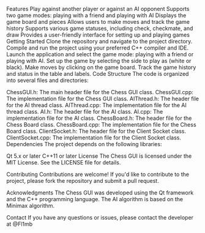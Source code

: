 Features
Play against another player or against an AI opponent
Supports two game modes: playing with a friend and playing with AI
Displays the game board and pieces
Allows users to make moves and track the game history
Supports various game statuses, including check, checkmate, and draw
Provides a user-friendly interface for setting up and playing games
Getting Started
Clone the repository and navigate to the project directory.
Compile and run the project using your preferred C++ compiler and IDE.
Launch the application and select the game mode: playing with a friend or playing with AI.
Set up the game by selecting the side to play as (white or black).
Make moves by clicking on the game board.
Track the game history and status in the table and labels.
Code Structure
The code is organized into several files and directories:

ChessGUI.h: The main header file for the Chess GUI class.
ChessGUI.cpp: The implementation file for the Chess GUI class.
AIThread.h: The header file for the AI thread class.
AIThread.cpp: The implementation file for the AI thread class.
AI.h: The header file for the AI class.
AI.cpp: The implementation file for the AI class.
ChessBoard.h: The header file for the Chess Board class.
ChessBoard.cpp: The implementation file for the Chess Board class.
ClientSocket.h: The header file for the Client Socket class.
ClientSocket.cpp: The implementation file for the Client Socket class.
Dependencies
The project depends on the following libraries:

Qt 5.x or later
C++11 or later
License
The Chess GUI is licensed under the MIT License. See the LICENSE file for details.

Contributing
Contributions are welcome! If you'd like to contribute to the project, please fork the repository and submit a pull request.

Acknowledgments
The Chess GUI was developed using the Qt framework and the C++ programming language. The AI algorithm is based on the Minimax algorithm.

Contact
If you have any questions or issues, please contact the developer at @Fl1mb
